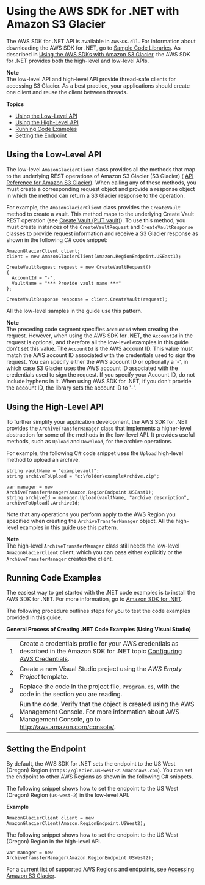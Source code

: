 # Using the AWS SDK for \.NET with Amazon S3 Glacier<a name="using-aws-sdk-for-dot-net"></a>

The AWS SDK for \.NET API is available in `AWSSDK.dll`\. For information about downloading the AWS SDK for \.NET, go to [Sample Code Libraries](http://aws.amazon.com/sdkfornet/)\. As described in [Using the AWS SDKs with Amazon S3 Glacier](using-aws-sdk.md), the AWS SDK for \.NET provides both the high\-level and low\-level APIs\. 

**Note**  
The low\-level API and high\-level API provide thread\-safe clients for accessing S3 Glacier\. As a best practice, your applications should create one client and reuse the client between threads\.

**Topics**
+ [Using the Low\-Level API](#about-low-level-dotnet-api)
+ [Using the High\-Level API](#about-high-level-dotnet-api)
+ [Running Code Examples](#setting-up-and-testing-sdk-dotnet)
+ [Setting the Endpoint](#setting-sdk-dot-net-endpoint)

## Using the Low\-Level API<a name="about-low-level-dotnet-api"></a>

The low\-level `AmazonGlacierClient` class provides all the methods that map to the underlying REST operations of Amazon S3 Glacier \(S3 Glacier\) \( [API Reference for Amazon S3 Glacier](amazon-glacier-api.md)\)\. When calling any of these methods, you must create a corresponding request object and provide a response object in which the method can return a S3 Glacier response to the operation\. 

For example, the `AmazonGlacierClient` class provides the `CreateVault` method to create a vault\. This method maps to the underlying Create Vault REST operation \(see [Create Vault \(PUT vault\)](api-vault-put.md)\)\. To use this method, you must create instances of the `CreateVaultRequest` and `CreateVaultResponse` classes to provide request information and receive a S3 Glacier response as shown in the following C\# code snippet:

 

```
AmazonGlacierClient client;
client = new AmazonGlacierClient(Amazon.RegionEndpoint.USEast1); 

CreateVaultRequest request = new CreateVaultRequest()
{
  AccountId = "-",
  VaultName = "*** Provide vault name ***"
};

CreateVaultResponse response = client.CreateVault(request);
```

All the low\-level samples in the guide use this pattern\. 

 

**Note**  
The preceding code segment specifies `AccountId` when creating the request\. However, when using the AWS SDK for \.NET, the `AccountId` in the request is optional, and therefore all the low\-level examples in this guide don't set this value\. The `AccountId` is the AWS account ID\. This value must match the AWS account ID associated with the credentials used to sign the request\. You can specify either the AWS account ID or optionally a '\-', in which case S3 Glacier uses the AWS account ID associated with the credentials used to sign the request\. If you specify your Account ID, do not include hyphens in it\. When using AWS SDK for \.NET, if you don't provide the account ID, the library sets the account ID to '\-'\. 

## Using the High\-Level API<a name="about-high-level-dotnet-api"></a>

To further simplify your application development, the AWS SDK for \.NET provides the `ArchiveTransferManager` class that implements a higher\-level abstraction for some of the methods in the low\-level API\. It provides useful methods, such as `Upload` and `Download`, for the archive operations\. 

For example, the following C\# code snippet uses the `Upload` high\-level method to upload an archive\. 

 

```
string vaultName = "examplevault";
string archiveToUpload = "c:\folder\exampleArchive.zip";

var manager = new ArchiveTransferManager(Amazon.RegionEndpoint.USEast1);
string archiveId = manager.Upload(vaultName, "archive description", archiveToUpload).ArchiveId;
```

Note that any operations you perform apply to the AWS Region you specified when creating the `ArchiveTransferManager` object\. All the high\-level examples in this guide use this pattern\. 

 

**Note**  
The high\-level `ArchiveTransferManager` class still needs the low\-level `AmazonGlacierClient` client, which you can pass either explicitly or the `ArchiveTransferManager` creates the client\.

## Running Code Examples<a name="setting-up-and-testing-sdk-dotnet"></a>

The easiest way to get started with the \.NET code examples is to install the AWS SDK for \.NET\. For more information, go to [Amazon SDK for \.NET](http://aws.amazon.com/sdkfornet/)\.  

The following procedure outlines steps for you to test the code examples provided in this guide\.


**General Process of Creating \.NET Code Examples \(Using Visual Studio\)**  

|  |  | 
| --- |--- |
| 1 | Create a credentials profile for your AWS credentials as described in the Amazon SDK for \.NET topic [Configuring AWS Credentials](http://docs.aws.amazon.com/AWSSdkDocsNET/latest/DeveloperGuide/net-dg-config-creds.html)\.  | 
| 2 |  Create a new Visual Studio project using the *AWS Empty Project* template\.   | 
| 3 | Replace the code in the project file, `Program.cs`, with the code in the section you are reading\.  | 
| 4 |   Run the code\. Verify that the object is created using the AWS Management Console\. For more information about AWS Management Console, go to [http://aws\.amazon\.com/console/](http://aws.amazon.com/console/)\.  | 

## Setting the Endpoint<a name="setting-sdk-dot-net-endpoint"></a>

By default, the AWS SDK for \.NET sets the endpoint to the US West \(Oregon\) Region \(`https://glacier.us-west-2.amazonaws.com`\)\. You can set the endpoint to other AWS Regions as shown in the following C\# snippets\.

The following snippet shows how to set the endpoint to the US West \(Oregon\) Region \(`us-west-2`\) in the low\-level API\.

**Example**  

```
AmazonGlacierClient client = new AmazonGlacierClient(Amazon.RegionEndpoint.USWest2);
```

The following snippet shows how to set the endpoint to the US West \(Oregon\) Region in the high\-level API\.

 

```
var manager = new ArchiveTransferManager(Amazon.RegionEndpoint.USWest2);
```

For a current list of supported AWS Regions and endpoints, see [Accessing Amazon S3 Glacier](amazon-glacier-accessing.md)\.